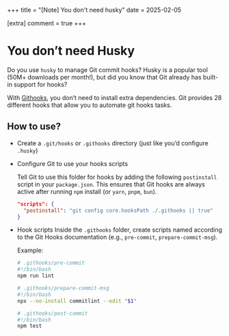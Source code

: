 +++
title = "[Note] You don't need husky"
date = 2025-02-05

[extra]
comment = true
+++

# You don’t need Husky

Do you use `husky` to manage Git commit hooks? Husky is a popular tool (50M+ downloads per month!), but did you know that Git already has built-in support for hooks?

With [Githooks](https://git-scm.com/docs/githooks), you don’t need to install extra dependencies. Git provides 28 different hooks that allow you to automate git hooks tasks.

## How to use?

- Create a `.git/hooks` or `.githooks` directory (just like you’d configure `.husky`)

- Configure Git to use your hooks scripts

    Tell Git to use this folder for hooks by adding the following `postinstall` script in your `package.json`. This ensures that Git hooks are always active after running `npm` install (or `yarn`, `pnpm`, `bun`).

    ```json
    "scripts": {
      "postinstall": "git config core.hooksPath ./.githooks || true"
    }
    ```

- Hook scripts
  Inside the `.githooks` folder, create scripts named according to the Git Hooks documentation (e.g., `pre-commit`, `prepare-commit-msg`).

    Example:

    ```bash
    # .githooks/pre-commit
    #!/bin/bash
    npm run lint
    ```

    ```bash
    # .githooks/prepare-commit-msg
    #!/bin/bash
    npx --no-install commitlint --edit "$1"
    ```

    ```bash
    # .githooks/post-commit
    #!/bin/bash
    npm test
    ```
